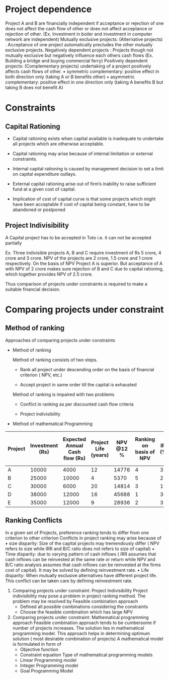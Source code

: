 # Project dependence

Project A and B are financially independent if acceptance or rejection of one does not affect the cash flow of other or does not affect acceptance or rejection of other. (Ex. Investment in boiler and investment in computer network are independent) Mutually exclusive projects: (Alternative projects) . Acceptance of one project automatically precludes the other mutually exclusive projects. Negatively dependent projects : Projects though not mutually exclusive but negatively influence each others cash flows (Ex. Building a bridge and buying commercial ferry) Positively dependent projects: (Complementary projects) undertaking of a project positively affects cash flows of other. ▪ symmetric complementary: positive effect in both direction only (taking A or B benefits other) ▪ asymmetric complementary: positive effect in one direction only (taking A benefits B but taking B does not benefit A) 

# Constraints

## Capital Rationing

- Capital rationing exists when capital available is inadequate to undertake all projects which are otherwise acceptable.

- Capital rationing may arise because of internal limitation or external constraints.

- Internal capital rationing is caused by management decision to set a limit on capital expenditure outlays.

- External capital rationing arise out of firm’s inability to raise sufficient fund at a given cost of capital.

- Implication of cost of capital curve is that some projects which might have been acceptable if cost of capital being constant, have to be abandoned or postponed

## Project Indivisibility

A Capital project has to be accepted in Toto i.e. it can not be accepted partially

Ex. Three indivisible projects A, B and C require investment of Rs 5 crore, 4 crore and 3 crore. NPV of the projects are 2 crore, 1.5 crore and 1 crore respectively. On the basis of NPV Project A is superior. But acceptance of A with NPV of 2 crore makes sure rejection of B and C due to capital rationing, which together provides NPV of 2.5 crore.

Thus comparison of projects under constraints is required to make a suitable financial decision.

# Comparing projects under constraint

## Method of ranking 

Approaches of comparing projects under constraints 

- Method of ranking
  
  Method of ranking consists of two steps.
  
  - Rank all project under descending order on the basis of financial criterion ( NPV, etc.) 
  
  - Accept project in same order till the capital is exhausted

  Method of ranking is impaired with two problems

  - Conflict in ranking as per discounted cash flow criteria
  
  - Project indivisibility 

- Method of mathematical Programming

| Project | Investment (Rs) | Expected Annual Cash flow (Rs) | Project Life (years) | NPV @12 % | Ranking on basis of NPV | IRR (%) | Ranking on basis of IRR | B/C ratio | Ranking on basis of B/C ratio | 
|---|---|---|---|---|---|---|---|---|---|
| A | 10000 | 4000 | 12 | 14776 | 4 | 39 | 1 | 2.48 | 1 | 
| B | 25000 | 10000 | 4 | 5370 | 5 | 22 | 4 | 1.21 | 5 | 
| C | 30000 | 6000 | 20 | 14814 | 3 | 19 | 5 | 1.49 | 4 | 
| D | 38000 | 12000 | 16 | 45688 | 1 | 30 | 3 | 2.20 | 2 | 
| E | 35000 | 12000 | 9 | 28936 | 2 | 31 | 2 | 1.83 | 3 | 

## Ranking Conflicts
 In a given set of Projects, preference ranking tends to differ from one criterion to other criterion Conflicts in project ranking may arise because of ▪ size disparity: Size of the capital projects may tremendously differ ( NPV refers to size while IRR and B/C ratio does not refers to size of capital) ▪ Time disparity: due to varying pattern of cash inflows ( IRR assumes that cash inflows can be reinvested at the same rate or return while NPV and B/C ratio analysis assumes that cash inflows can be reinvested at the firms cost of capital). It may be solved by defining reinvestment rate. ▪ Life disparity: When mutually exclusive alternatives have different project life. This conflict can be taken care by defining reinvestment rate. 
1. Comparing projects under constraint: Project Indivisibility Project indivisibility may pose a problem in project ranking method. The problem may be resolved by Feasible combination approach 
      - Defined all possible combinations considering the constraints 
      - Choose the feasible combination which has large NPV 
2. Comparing projects under constraint: Mathematical programming approach Feasible combination approach tends to be cumbersome if number of projects increases. The solution lies in mathematical programming model. This approach helps in determining optimum solution ( most desirable combination of projects) A mathematical model is formulated in form of
      - Objective function 
      - Constraint equation Type of mathematical programming models
      - Linear Programming model 
      - Integer Programming model 
      - Goal Programming Model 